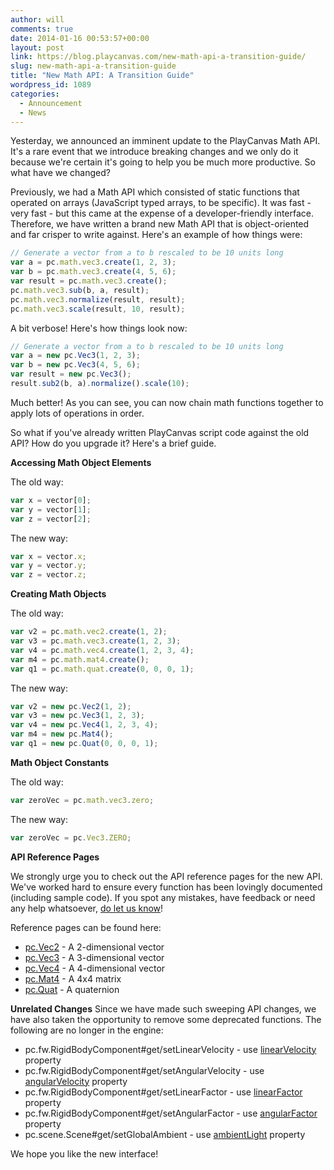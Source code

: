 ```yaml
---
author: will
comments: true
date: 2014-01-16 00:53:57+00:00
layout: post
link: https://blog.playcanvas.com/new-math-api-a-transition-guide/
slug: new-math-api-a-transition-guide
title: "New Math API: A Transition Guide"
wordpress_id: 1089
categories:
  - Announcement
  - News
---
```


Yesterday, we announced an imminent update to the PlayCanvas Math API. It's a rare event that we introduce breaking changes and we only do it because we're certain it's going to help you be much more productive. So what have we changed?

Previously, we had a Math API which consisted of static functions that operated on arrays (JavaScript typed arrays, to be specific). It was fast - very fast - but this came at the expense of a developer-friendly interface. Therefore, we have written a brand new Math API that is object-oriented and far crisper to write against. Here's an example of how things were:

```javascript
// Generate a vector from a to b rescaled to be 10 units long
var a = pc.math.vec3.create(1, 2, 3);
var b = pc.math.vec3.create(4, 5, 6);
var result = pc.math.vec3.create();
pc.math.vec3.sub(b, a, result);
pc.math.vec3.normalize(result, result);
pc.math.vec3.scale(result, 10, result);
```

A bit verbose! Here's how things look now:

```javascript
// Generate a vector from a to b rescaled to be 10 units long
var a = new pc.Vec3(1, 2, 3);
var b = new pc.Vec3(4, 5, 6);
var result = new pc.Vec3();
result.sub2(b, a).normalize().scale(10);
```

Much better! As you can see, you can now chain math functions together to apply lots of operations in order.

So what if you've already written PlayCanvas script code against the old API? How do you upgrade it? Here's a brief guide.

**Accessing Math Object Elements**

The old way:

```javascript
var x = vector[0];
var y = vector[1];
var z = vector[2];
```

The new way:

```javascript
var x = vector.x;
var y = vector.y;
var z = vector.z;
```

**Creating Math Objects**

The old way:

```javascript
var v2 = pc.math.vec2.create(1, 2);
var v3 = pc.math.vec3.create(1, 2, 3);
var v4 = pc.math.vec4.create(1, 2, 3, 4);
var m4 = pc.math.mat4.create();
var q1 = pc.math.quat.create(0, 0, 0, 1);
```

The new way:

```javascript
var v2 = new pc.Vec2(1, 2);
var v3 = new pc.Vec3(1, 2, 3);
var v4 = new pc.Vec4(1, 2, 3, 4);
var m4 = new pc.Mat4();
var q1 = new pc.Quat(0, 0, 0, 1);
```

**Math Object Constants**

The old way:

```javascript
var zeroVec = pc.math.vec3.zero;
```

The new way:

```javascript
var zeroVec = pc.Vec3.ZERO;
```

**API Reference Pages**

We strongly urge you to check out the API reference pages for the new API. We've worked hard to ensure every function has been lovingly documented (including sample code). If you spot any mistakes, have feedback or need any help whatsoever, [do let us know](https://answers.playcanvas.com)!

Reference pages can be found here:

- [pc.Vec2](https://developer.playcanvas.com/en/api/pc.Vec2.html) - A 2-dimensional vector
- [pc.Vec3](https://developer.playcanvas.com/en/api/pc.Vec3.html) - A 3-dimensional vector
- [pc.Vec4](https://developer.playcanvas.com/en/api/pc.Vec4.html) - A 4-dimensional vector
- [pc.Mat4](https://developer.playcanvas.com/en/api/pc.Mat4.html) - A 4x4 matrix
- [pc.Quat](https://developer.playcanvas.com/en/api/pc.Vec2.html) - A quaternion

**Unrelated Changes**
Since we have made such sweeping API changes, we have also taken the opportunity to remove some deprecated functions. The following are no longer in the engine:

- pc.fw.RigidBodyComponent#get/setLinearVelocity - use [linearVelocity](https://developer.playcanvas.com/en/api/pc.RigidBodyComponent.html#linearVelocity) property
- pc.fw.RigidBodyComponent#get/setAngularVelocity - use [angularVelocity](https://developer.playcanvas.com/en/api/pc.RigidBodyComponent.html#angularVelocity) property
- pc.fw.RigidBodyComponent#get/setLinearFactor - use [linearFactor](https://developer.playcanvas.com/en/api/pc.RigidBodyComponent.html#linearFactor) property
- pc.fw.RigidBodyComponent#get/setAngularFactor - use [angularFactor](https://developer.playcanvas.com/en/api/pc.RigidBodyComponent.html#angularFactor) property
- pc.scene.Scene#get/setGlobalAmbient - use [ambientLight](https://developer.playcanvas.com/en/api/pc.Scene.html#ambientLight) property

We hope you like the new interface!
